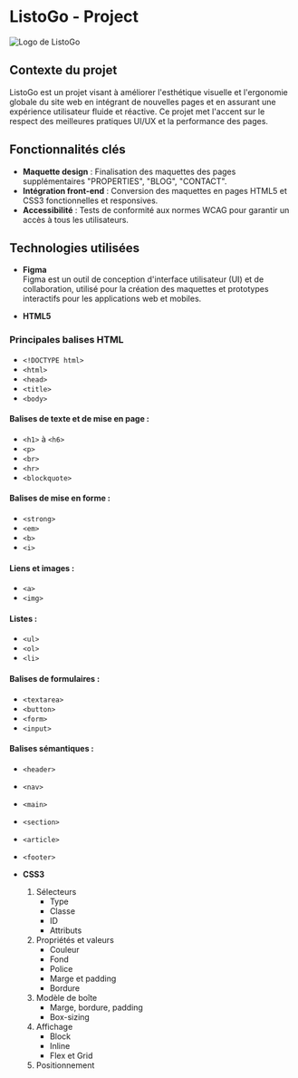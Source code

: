 # ListoGo - Project

 ![Logo de ListoGo](images/github.png.)

## Contexte du projet

ListoGo est un projet visant à améliorer l'esthétique visuelle et l'ergonomie globale du site web en intégrant de nouvelles pages et en assurant une expérience utilisateur fluide et réactive. Ce projet met l'accent sur le respect des meilleures pratiques UI/UX et la performance des pages.

## Fonctionnalités clés
- **Maquette design** : Finalisation des maquettes des pages supplémentaires "PROPERTIES", "BLOG", "CONTACT".
- **Intégration front-end** : Conversion des maquettes en pages HTML5 et CSS3 fonctionnelles et responsives.
- **Accessibilité** : Tests de conformité aux normes WCAG pour garantir un accès à tous les utilisateurs.

## Technologies utilisées
- **Figma**  
  Figma est un outil de conception d'interface utilisateur (UI) et de collaboration, utilisé pour la création des maquettes et prototypes interactifs pour les applications web et mobiles.

- **HTML5**  

### Principales balises HTML
- `<!DOCTYPE html>`
- `<html>` 
- `<head>` 
- `<title>` 
- `<body>` 

#### Balises de texte et de mise en page :
- `<h1>` à `<h6>`
- `<p>` 
- `<br>` 
- `<hr>` 
- `<blockquote>`

#### Balises de mise en forme :
- `<strong>` 
- `<em>` 
- `<b>` 
- `<i>`

#### Liens et images :
- `<a>` 
- `<img>`

#### Listes :
- `<ul>` 
- `<ol>` 
- `<li>` 

#### Balises de formulaires :
- `<textarea>`
- `<button>` 
- `<form>`
- `<input>`

#### Balises sémantiques :
- `<header>`
- `<nav>`
- `<main>`
- `<section>` 
- `<article>` 
- `<footer>`

- **CSS3**  
  1. Sélecteurs
     - Type
     - Classe 
     - ID 
     - Attributs 
  2. Propriétés et valeurs
     - Couleur 
     - Fond
     - Police 
     - Marge et padding 
     - Bordure
  3. Modèle de boîte
     - Marge, bordure, padding 
     - Box-sizing 
  4. Affichage
     - Block 
     - Inline
     - Flex et Grid 
  5. Positionnement
